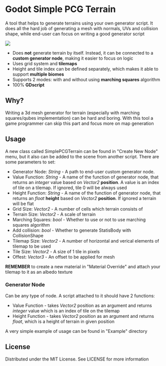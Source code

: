 # Godot Simple PCG Terrain

A tool that helps to generate terrains using your own generator script.
It does all the hard job of generating a mesh with normals, UVs and collision shape,
while end-user can focus on writing a good generator script

<img src="https://i.imgur.com/K75yMkr.gif"/>

* Does **not** generate terrain by itself. Instead, it can be connected to a **custom generator node**,
making it easier to focus on logic
* Uses grid system and **tilemaps**
* Height and tile index can be defined separately, which makes it able to support **multiple biomes**
* Supports 2 modes: with and without using **marching squares** algorithm
* 100% **GDscript**

## Why?
Writing a 3d mesh generator for terrain (especially with marching squares/qubes implementation) can be hard and boring.
With this tool a game programmer can skip this part and focus more on map generation

## Usage
A new class called SimplePCGTerrain can be found in "Create New Node" menu, but it also can be added to the scene from another script. There are some parameters to set:

* Generator Node: *String* - A path to end-user custom generator node.
* Value Function: *String* - A name of the function of generator node, that returns an *integer* value based on *Vector2* **position**.
A value is an index of tile on a tilemap. If ignored, tile 0 will be always used
* Height Function: *String* - A name of the function of generator node, that returns an *float* **height** based on *Vector2* **position**.
If ignored a terrain will be flat
* Grid Size: *Vector2* - A number of cells which terrain consists of
* Terrain Size: *Vector2* - A scale of terrain
* Marching Squares: *bool* - Whether to use or not to use marching squares algorithm
* Add collision: *bool* - Whether to generate StatisBody with CollisionShape
* Tilemap Size: *Vector2* - A number of horizontal and verical elements of tilemap to be used
* Tile Size: *Vector2* - A size of 1 tile in pixels
* Offest: *Vector3* - An offset to be applied for mesh

**REMEMBER** to create a new material in "Material Override" and attach your tilemap to it as an albedo texture

### Generator Node
Can be any type of node. A script attached to it should have 2 functions:

* Value Function - takes *Vector2* position as an argument and returns *integer* value which is an index of tile on the tilemap
* Height Function - takes *Vector2* position as an argument and returns *float*, which is a height of terrain in given position

A very simple example of usage can be found in "Example" directory

## License
Distributed under the MIT License. See LICENSE for more information

